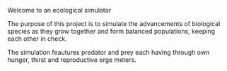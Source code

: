 Welcome to an ecological simulator

The purpose of this project is to simulate the advancements of biological species as they grow together and form balanced populations, keeping each other in check.

The simulation feautures predator and prey each having through own hunger, thirst and reproductive erge meters.

